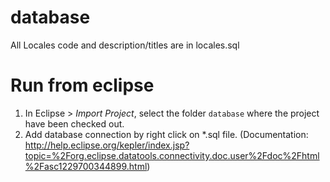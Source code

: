 # database

All Locales code and description/titles are in locales.sql



# Run from eclipse
 1. In Eclipse > _Import Project_, select the folder `database`  where the project have been checked out.
 2. Add database connection by right click on *.sql file. (Documentation: http://help.eclipse.org/kepler/index.jsp?topic=%2Forg.eclipse.datatools.connectivity.doc.user%2Fdoc%2Fhtml%2Fasc1229700344899.html) 
  